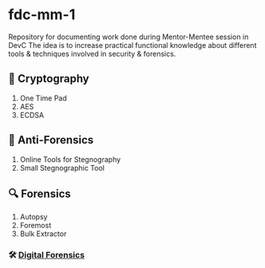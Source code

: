 # fdc-mm-1
Repository for documenting work done during Mentor-Mentee session in DevC
The idea is to increase practical functional knowledge about different tools & techniques involved in security & forensics.

## 🔐 Cryptography
1. One Time Pad
2. AES
3. ECDSA

## 📄 Anti-Forensics
1. Online Tools for Stegnography
2. Small Stegnographic Tool

## 🔍 Forensics
1. Autopsy
2. Foremost
3. Bulk Extractor

### 🛠 [Digital Forensics](https://github.com/DesmondANIMUS/dftools)

